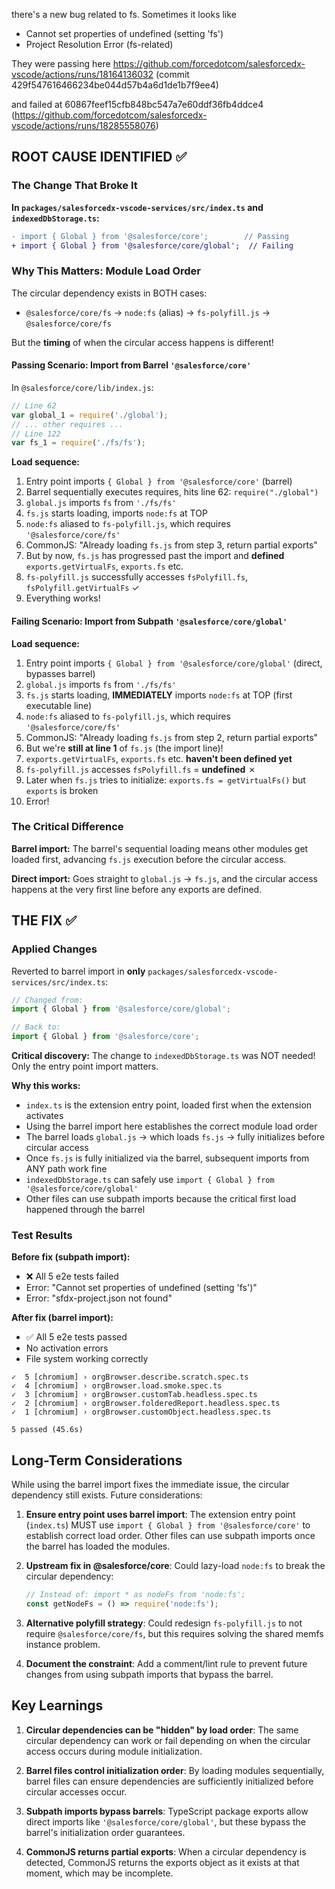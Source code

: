 there's a new bug related to fs. Sometimes it looks like

- Cannot set properties of undefined (setting 'fs')
- Project Resolution Error (fs-related)

They were passing here
https://github.com/forcedotcom/salesforcedx-vscode/actions/runs/18164136032 (commit 429f547616466234be044d57b4a6d1de1b7f9ee4)

and failed at 60867feef15cfb848bc547a7e60ddf36fb4ddce4 (https://github.com/forcedotcom/salesforcedx-vscode/actions/runs/18285558076)

## ROOT CAUSE IDENTIFIED ✅

### The Change That Broke It

**In `packages/salesforcedx-vscode-services/src/index.ts` and `indexedDbStorage.ts`:**

```diff
- import { Global } from '@salesforce/core';        // Passing
+ import { Global } from '@salesforce/core/global';  // Failing
```

### Why This Matters: Module Load Order

The circular dependency exists in BOTH cases:

- `@salesforce/core/fs` → `node:fs` (alias) → `fs-polyfill.js` → `@salesforce/core/fs`

But the **timing** of when the circular access happens is different!

#### Passing Scenario: Import from Barrel `'@salesforce/core'`

In `@salesforce/core/lib/index.js`:

```javascript
// Line 62
var global_1 = require('./global');
// ... other requires ...
// Line 122
var fs_1 = require('./fs/fs');
```

**Load sequence:**

1. Entry point imports `{ Global } from '@salesforce/core'` (barrel)
2. Barrel sequentially executes requires, hits line 62: `require("./global")`
3. `global.js` imports `fs` from `'./fs/fs'`
4. `fs.js` starts loading, imports `node:fs` at TOP
5. `node:fs` aliased to `fs-polyfill.js`, which requires `'@salesforce/core/fs'`
6. CommonJS: "Already loading `fs.js` from step 3, return partial exports"
7. But by now, `fs.js` has progressed past the import and **defined** `exports.getVirtualFs`, `exports.fs` etc.
8. `fs-polyfill.js` successfully accesses `fsPolyfill.fs`, `fsPolyfill.getVirtualFs` ✓
9. Everything works!

#### Failing Scenario: Import from Subpath `'@salesforce/core/global'`

**Load sequence:**

1. Entry point imports `{ Global } from '@salesforce/core/global'` (direct, bypasses barrel)
2. `global.js` imports `fs` from `'./fs/fs'`
3. `fs.js` starts loading, **IMMEDIATELY** imports `node:fs` at TOP (first executable line)
4. `node:fs` aliased to `fs-polyfill.js`, which requires `'@salesforce/core/fs'`
5. CommonJS: "Already loading `fs.js` from step 2, return partial exports"
6. But we're **still at line 1** of `fs.js` (the import line)!
7. `exports.getVirtualFs`, `exports.fs` etc. **haven't been defined yet**
8. `fs-polyfill.js` accesses `fsPolyfill.fs` = **undefined** ✗
9. Later when `fs.js` tries to initialize: `exports.fs = getVirtualFs()` but `exports` is broken
10. Error!

### The Critical Difference

**Barrel import:** The barrel's sequential loading means other modules get loaded first, advancing `fs.js` execution before the circular access.

**Direct import:** Goes straight to `global.js` → `fs.js`, and the circular access happens at the very first line before any exports are defined.

## THE FIX ✅

### Applied Changes

Reverted to barrel import in **only** `packages/salesforcedx-vscode-services/src/index.ts`:

```typescript
// Changed from:
import { Global } from '@salesforce/core/global';

// Back to:
import { Global } from '@salesforce/core';
```

**Critical discovery:** The change to `indexedDbStorage.ts` was NOT needed! Only the entry point import matters.

**Why this works:**

- `index.ts` is the extension entry point, loaded first when the extension activates
- Using the barrel import here establishes the correct module load order
- The barrel loads `global.js` → which loads `fs.js` → fully initializes before circular access
- Once `fs.js` is fully initialized via the barrel, subsequent imports from ANY path work fine
- `indexedDbStorage.ts` can safely use `import { Global } from '@salesforce/core/global'`
- Other files can use subpath imports because the critical first load happened through the barrel

### Test Results

**Before fix (subpath import):**

- ❌ All 5 e2e tests failed
- Error: "Cannot set properties of undefined (setting 'fs')"
- Error: "sfdx-project.json not found"

**After fix (barrel import):**

- ✅ All 5 e2e tests passed
- No activation errors
- File system working correctly

```
✓  5 [chromium] › orgBrowser.describe.scratch.spec.ts
✓  4 [chromium] › orgBrowser.load.smoke.spec.ts
✓  3 [chromium] › orgBrowser.customTab.headless.spec.ts
✓  2 [chromium] › orgBrowser.folderedReport.headless.spec.ts
✓  1 [chromium] › orgBrowser.customObject.headless.spec.ts

5 passed (45.6s)
```

## Long-Term Considerations

While using the barrel import fixes the immediate issue, the circular dependency still exists. Future considerations:

1. **Ensure entry point uses barrel import**: The extension entry point (`index.ts`) MUST use `import { Global } from '@salesforce/core'` to establish correct load order. Other files can use subpath imports once the barrel has loaded the modules.

2. **Upstream fix in @salesforce/core**: Could lazy-load `node:fs` to break the circular dependency:

   ```typescript
   // Instead of: import * as nodeFs from 'node:fs';
   const getNodeFs = () => require('node:fs');
   ```

3. **Alternative polyfill strategy**: Could redesign `fs-polyfill.js` to not require `@salesforce/core/fs`, but this requires solving the shared memfs instance problem.

4. **Document the constraint**: Add a comment/lint rule to prevent future changes from using subpath imports that bypass the barrel.

## Key Learnings

1. **Circular dependencies can be "hidden" by load order**: The same circular dependency can work or fail depending on when the circular access occurs during module initialization.

2. **Barrel files control initialization order**: By loading modules sequentially, barrel files can ensure dependencies are sufficiently initialized before circular accesses occur.

3. **Subpath imports bypass barrels**: TypeScript package exports allow direct imports like `'@salesforce/core/global'`, but these bypass the barrel's initialization order guarantees.

4. **CommonJS returns partial exports**: When a circular dependency is detected, CommonJS returns the exports object as it exists at that moment, which may be incomplete.
